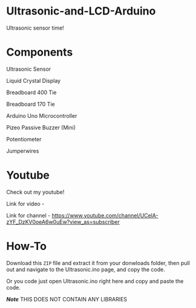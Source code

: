 # Ultrasonic-and-LCD-Arduino

Ultrasonic sensor time!

# Components

Ultrasonic Sensor

Liquid Crystal Display

Breadboard 400 Tie

Breadboard 170 Tie

Arduino Uno Microcontroller

Pizeo Passive Buzzer (Mini)

Potentiometer

Jumperwires

# Youtube

Check out my youtube!

Link for video -

Link for channel - https://www.youtube.com/channel/UCelA-zYF_DzKV0oeA6w0uEw?view_as=subscriber

# How-To

Download this `ZIP` file and extract it from your donwloads folder, then pull out and navigate to the Ultrasonic.ino page, and copy the code.

Or you code just open Ultrasonic.ino right here and copy and paste the code.

***Note*** THIS DOES NOT CONTAIN ANY LIBRARIES
